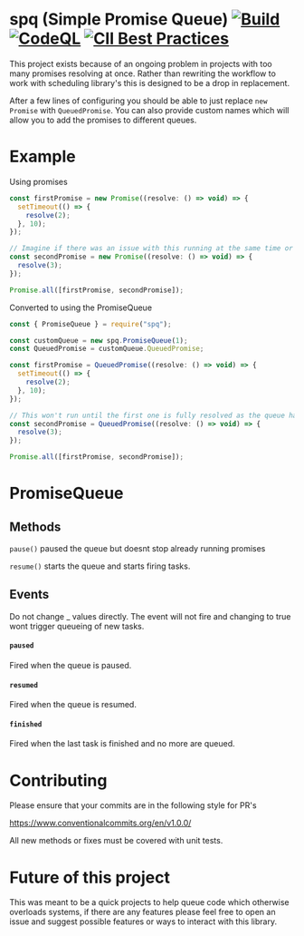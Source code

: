 # spq (Simple Promise Queue) [![Build](https://github.com/sekwah41/spq/actions/workflows/ci.yml/badge.svg)](https://github.com/sekwah41/spq/actions/workflows/ci.yml) [![CodeQL](https://github.com/sekwah41/spq/actions/workflows/codeql-analysis.yml/badge.svg)](https://github.com/sekwah41/spq/actions/workflows/codeql-analysis.yml) [![CII Best Practices](https://bestpractices.coreinfrastructure.org/projects/5476/badge)](https://bestpractices.coreinfrastructure.org/projects/5476)

This project exists because of an ongoing problem in projects with too many promises resolving at once.
Rather than rewriting the workflow to work with scheduling library's this is designed to be a drop in replacement.

After a few lines of configuring you should be able to just replace `new Promise` with `QueuedPromise`.
You can also provide custom names which will allow you to add the promises to different queues.

# Example

Using promises

```javascript
const firstPromise = new Promise((resolve: () => void) => {
  setTimeout(() => {
    resolve(2);
  }, 10);
});

// Imagine if there was an issue with this running at the same time or too many at once. e.g. too many open connections
const secondPromise = new Promise((resolve: () => void) => {
  resolve(3);
});

Promise.all([firstPromise, secondPromise]);
```

Converted to using the PromiseQueue

```javascript
const { PromiseQueue } = require("spq");

const customQueue = new spq.PromiseQueue(1);
const QueuedPromise = customQueue.QueuedPromise;

const firstPromise = QueuedPromise((resolve: () => void) => {
  setTimeout(() => {
    resolve(2);
  }, 10);
});

// This won't run until the first one is fully resolved as the queue has a size of 1
const secondPromise = QueuedPromise((resolve: () => void) => {
  resolve(3);
});

Promise.all([firstPromise, secondPromise]);
```

# PromiseQueue

## Methods

`pause()` paused the queue but doesnt stop already running promises

`resume()` starts the queue and starts firing tasks.

## Events

Do not change \_ values directly. The event will not fire and changing to true wont trigger
queueing of new tasks.

#### `paused`

Fired when the queue is paused.

#### `resumed`

Fired when the queue is resumed.

#### `finished`

Fired when the last task is finished and no more are queued.

# Contributing

Please ensure that your commits are in the following style for PR's

https://www.conventionalcommits.org/en/v1.0.0/

All new methods or fixes must be covered with unit tests.

# Future of this project

This was meant to be a quick projects to help queue code which otherwise overloads systems, if there are any features
please feel free to open an issue and suggest possible features or ways to interact with this library.
